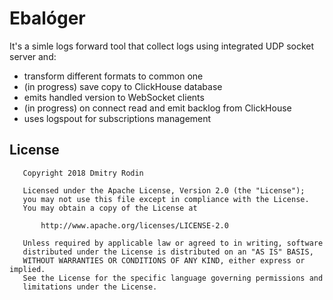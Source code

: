 # Ebalóger

It's a simle logs forward tool that collect logs using integrated UDP socket server and:

- transform different formats to common one
- (in progress) save copy to ClickHouse database
- emits handled version to WebSocket clients
- (in progress) on connect read and emit backlog from ClickHouse
- uses logspout for subscriptions management



## License

```
   Copyright 2018 Dmitry Rodin

   Licensed under the Apache License, Version 2.0 (the "License");
   you may not use this file except in compliance with the License.
   You may obtain a copy of the License at

       http://www.apache.org/licenses/LICENSE-2.0

   Unless required by applicable law or agreed to in writing, software
   distributed under the License is distributed on an "AS IS" BASIS,
   WITHOUT WARRANTIES OR CONDITIONS OF ANY KIND, either express or implied.
   See the License for the specific language governing permissions and
   limitations under the License.
```
